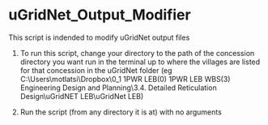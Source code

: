 # uGridNet_Output_Modifier
This script is  indended to modify uGridNet output files

1. To run this script, change your directory to the path of the concession directory you want run in the terminal up to where the villages are listed for that concession in the uGridNet folder
(eg C:\Users\motlatsi\Dropbox\0_1 1PWR LEB\(0) 1PWR LEB WBS\(3) Engineering Design and Planning\3.4. Detailed Reticulation Design\uGridNET LEB\uGridNet LEB)

2. Run the script (from any directory it is at) with no arguments
